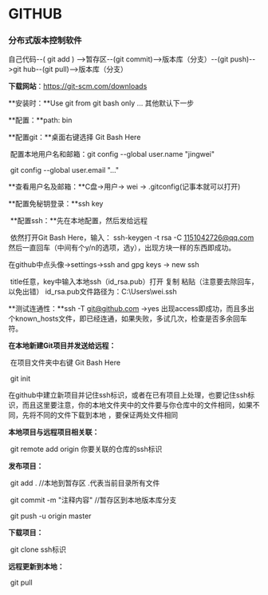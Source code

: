 # GITHUB

### 分布式版本控制软件

自己代码--( git add ) -->暂存区--(git commit)-->版本库（分支）--(git push)-->git hub--(git pull)-->版本库（分支）

**下载网站**：<https://git-scm.com/downloads>

**安装时：**Use git from git bash only ... 其他默认下一步

**配置：**path: bin

**配置git：**桌面右键选择  Git Bash Here

​		配置本地用户名和邮箱：git config --global user.name "jingwei"

​							git config --global user.email "..."

**查看用户名及邮箱：**C盘->用户-> wei -> .gitconfig(记事本就可以打开)

**配置免秘钥登录：**ssh key

​	**配置ssh：**先在本地配置，然后发给远程

​		依然打开Git Bash Here，输入： ssh-keygen -t rsa -C 1151042726@qq.com   然后一直回车（中间有个y/n的选项，选y），出现方块一样的东西即成功。

在github中点头像->settings->ssh and gpg keys -> new ssh

​	title任意，key中输入本地ssh（id_rsa.pub）打开 复制 粘贴（注意要去除回车，以免出错）
id_rsa.pub文件路径为：C:\Users\wei\.ssh

**测试连通性：**ssh -T git@github.com ->yes  出现access即成功，而且多出个known_hosts文件，即已经连通，如果失败，多试几次，检查是否多余回车符。





**在本地新建Git项目并发送给远程：**

​	在项目文件夹中右键  Git Bash Here

​		git init  

​	在github中建立新项目并记住ssh标识，或者在已有项目上处理，也要记住ssh标识，而且这里要注意，你的本地文件夹中的文件要与你仓库中的文件相同，如果不同，先将不同的文件下载到本地 ，要保证两处文件相同

**本地项目与远程项目相关联：**

​	git remote add origin 你要关联的仓库的ssh标识

**发布项目：**

​	git add .      //本地到暂存区  .代表当前目录所有文件

​	git commit -m "注释内容"   //暂存区到本地版本库分支

​	git push -u origin master

**下载项目：**

​	git clone ssh标识

**远程更新到本地：**

​	git pull	
